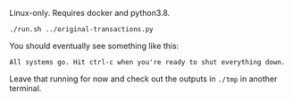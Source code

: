 Linux-only. Requires docker and python3.8.

```
./run.sh ../original-transactions.py
```

You should eventually see something like this:

```
All systems go. Hit ctrl-c when you're ready to shut everything down.
```

Leave that running for now and check out the outputs in `./tmp` in another terminal.
